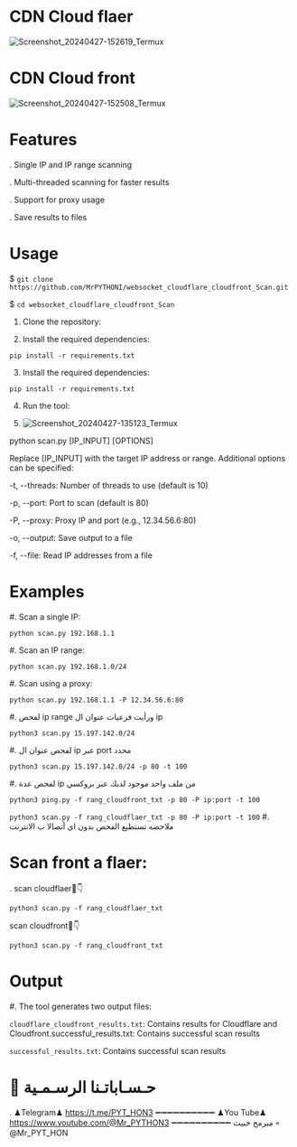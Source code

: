 # CDN Cloud flaer 
![Screenshot_20240427-152619_Termux](https://github.com/MrPYTHONI/websocket_cloudflare_cloudfront_Scan/assets/155364237/cc39324b-5bf1-4a66-b441-ac723d1924e3)

 # CDN Cloud front
 ![Screenshot_20240427-152508_Termux](https://github.com/MrPYTHONI/websocket_cloudflare_cloudfront_Scan/assets/155364237/c5fdc5c1-203f-415e-8ce1-125631d98ad9)


# Features
. Single IP and IP range scanning

. Multi-threaded scanning for faster results

. Support for proxy usage

. Save results to files

# Usage

 $ `git clone https://github.com/MrPYTHONI/websocket_cloudflare_cloudfront_Scan.git`


 $ `cd websocket_cloudflare_cloudfront_Scan`

1. Clone the repository:



2. Install the required dependencies:

`pip install -r requirements.txt`



3. Install the required dependencies:

`pip install -r requirements.txt`


4. Run the tool:

5. ![Screenshot_20240427-135123_Termux](https://github.com/MrPYTHONI/websocket_cloudflare_cloudfront_Scan/assets/155364237/95b4ae81-a921-4313-9186-756e8cba1a5b)


python scan.py [IP_INPUT] [OPTIONS]

Replace [IP_INPUT] with the target IP address or range. Additional options can be specified:

-t, --threads: Number of threads to use (default is 10)

-p, --port: Port to scan (default is 80)

-P, --proxy: Proxy IP and port (e.g., 12.34.56.6:80)

-o, --output: Save output to a file

-f, --file: Read IP addresses from a file


# Examples

#. Scan a single IP:

`python scan.py 192.168.1.1`

#. Scan an IP range:

`python scan.py 192.168.1.0/24`

#. Scan using a proxy:

`python scan.py 192.168.1.1 -P 12.34.56.6:80`


#. لفحص ip range ورأيت فرعيات عنوان ال ip

`python3 scan.py 15.197.142.0/24`


#. لفحص عنوان ال ip عبر port محدد

`python3 scan.py 15.197.142.0/24 -p 80 -t 100`



#. لفحص عدة ip من ملف واحد موجود لديك عبر بروكسي

`python3 ping.py -f rang_cloudfront_txt -p 80 -P ip:port -t 100`


`python3 scan.py -f rang_cloudflaer_txt -p 80 -P ip:port -t 100`
#. ملاحضه تستطيع الفحص بدون اي أتصالا ب الانترنت
# Scan front a flaer:

. scan cloudflaer🌚👇

`python3 scan.py -f rang_cloudflaer_txt`

scan cloudfront🌚👇

`python3 scan.py -f rang_cloudfront_txt`


# Output

#. The tool generates two output files:

`cloudflare_cloudfront_results.txt`: Contains results for Cloudflare and Cloudfront.successful_results.txt: Contains successful scan results

`successful_results.txt`: Contains successful scan results


# 📱 حـسـاباتـنا الرسـمـية
. ♟Telegram♟ 
https://t.me/PYT_HON3
➖➖➖➖➖➖➖➖➖➖
♟You Tube♟
https://www.youtube.com/@Mr_PYTHON3
➖➖➖➖➖➖➖➖➖➖
مبرمج خبيث 💀
@Mr_PYT_HON
